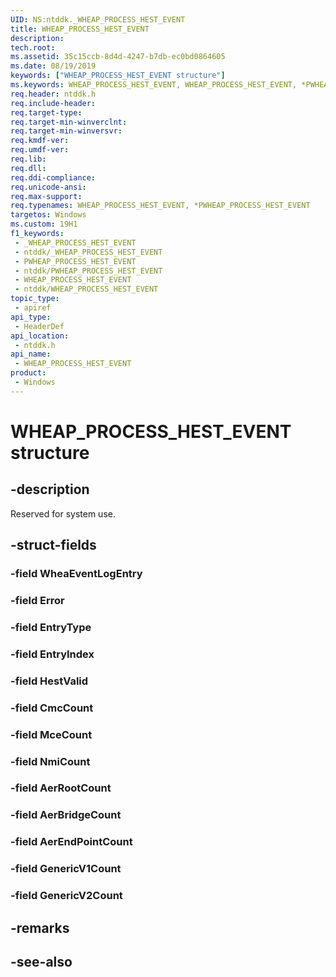 ```yaml
---
UID: NS:ntddk._WHEAP_PROCESS_HEST_EVENT
title: WHEAP_PROCESS_HEST_EVENT
description: 
tech.root: 
ms.assetid: 35c15ccb-8d4d-4247-b7db-ec0bd0864605
ms.date: 08/19/2019
keywords: ["WHEAP_PROCESS_HEST_EVENT structure"]
ms.keywords: WHEAP_PROCESS_HEST_EVENT, WHEAP_PROCESS_HEST_EVENT, *PWHEAP_PROCESS_HEST_EVENT,
req.header: ntddk.h
req.include-header: 
req.target-type: 
req.target-min-winverclnt: 
req.target-min-winversvr: 
req.kmdf-ver: 
req.umdf-ver: 
req.lib: 
req.dll: 
req.ddi-compliance: 
req.unicode-ansi: 
req.max-support: 
req.typenames: WHEAP_PROCESS_HEST_EVENT, *PWHEAP_PROCESS_HEST_EVENT
targetos: Windows
ms.custom: 19H1
f1_keywords:
 - _WHEAP_PROCESS_HEST_EVENT
 - ntddk/_WHEAP_PROCESS_HEST_EVENT
 - PWHEAP_PROCESS_HEST_EVENT
 - ntddk/PWHEAP_PROCESS_HEST_EVENT
 - WHEAP_PROCESS_HEST_EVENT
 - ntddk/WHEAP_PROCESS_HEST_EVENT
topic_type:
 - apiref
api_type:
 - HeaderDef
api_location:
 - ntddk.h
api_name:
 - WHEAP_PROCESS_HEST_EVENT
product:
 - Windows
---
```


# WHEAP_PROCESS_HEST_EVENT structure


## -description

Reserved for system use.

## -struct-fields

### -field WheaEventLogEntry

### -field Error

### -field EntryType

### -field EntryIndex

### -field HestValid

### -field CmcCount

### -field MceCount

### -field NmiCount

### -field AerRootCount

### -field AerBridgeCount

### -field AerEndPointCount

### -field GenericV1Count

### -field GenericV2Count

## -remarks

## -see-also

